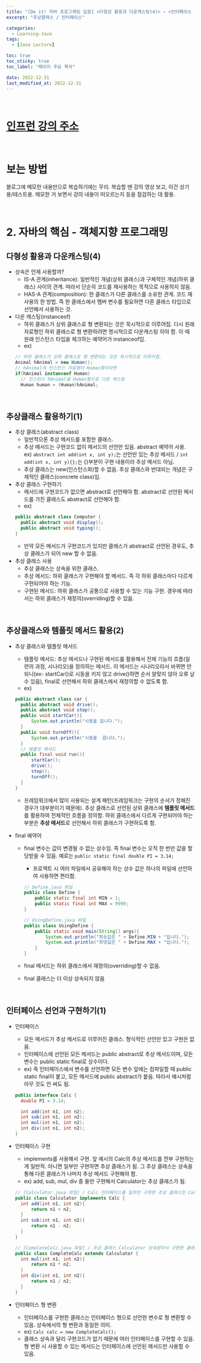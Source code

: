 ```yaml
---
title: "[Do it! 자바 프로그래밍 입문] <다형성 활용과 다운캐스팅(4)> ~ <인터페이스 선언과 구현하기(1)>"
excerpt: "추상클래스 / 인터페이스"

categories:
  - Learning-Java
tags:
  - [Java Lecture]

toc: true
toc_sticky: true
toc_label: "페이지 주요 목차"

date: 2022-12-31
last_modified_at: 2022-12-31
---
```


<br>

# [인프런 강의 주소](https://www.inflearn.com/course/%EC%9E%90%EB%B0%94-%ED%94%84%EB%A1%9C%EA%B7%B8%EB%9E%98%EB%B0%8D-%EC%9E%85%EB%AC%B8#curriculum)

<br>

# 보는 방법

블로그에 메모한 내용만으로 복습하기에는 무리. 복습할 땐 강의 영상 보고, 이건 상기용/테스트용. 메모한 거 보면서 강의 내용이 떠오르는지 등을 점검하는 데 활용.

<br>

# 2. 자바의 핵심 - 객체지향 프로그래밍

## 다형성 활용과 다운캐스팅(4)

- 상속은 언제 사용할까?
  - IS-A 관계(inheritance): 일반적인 개념(상위 클래스)과 구체적인 개념(하위 클래스) 사이의 관계. 따라서 단순히 코드를 재사용하는 목적으로 사용하지 않음.
  - HAS-A 관계(composition): 한 클래스가 다른 클래스를 소유한 관계. 코드 재사용의 한 방법. 즉 한 클래스에서 멤버 변수를 필요하면 다른 클래스 타입으로 선언해서 사용하는 것.
- 다운 캐스팅(instanceof)
  - 하위 클래스가 상위 클래스로 형 변환되는 것은 묵시적으로 이루어짐. 다시 원래 자료형인 하위 클래스로 형 변환하려면 명시적으로 다운캐스팅 히야 함. 이 때 원래 인스턴스 타입을 체크하는 예약어가 instanceof임.
  - ex)
  ```java
  // 하위 클래스가 상위 클래스로 형 변환되는 것은 묵시적으로 이루어짐.
  Animal hAnimal = new Human();
  // hAnimal의 인스턴스 자료형이 Human형이라면
  if(hAnimal instanceof Human)
  	// 인스턴스 hAnimal을 Human형으로 다운 캐스팅
  	Human human = (Human)hAnimal;
  ```

<br>

## 추상클래스 활용하기(1)

- 추상 클래스(abstract class)
  - 일반적으론 추상 메서드를 포함한 클래스.
  - 추상 메서드는 구현코드 없이 메서드의 선언만 있음. abstract 예약어 사용.
    ex) `abstract int add(int x, int y);`는 선언만 있는 추상 메서드 / `int add(int x, int y){};`는 {}부분이 구현 내용이라 추상 메서드 아님.
  - 추상 클래스는 new(인스턴스화)할 수 없음. 추상 클래스와 반대되는 개념은 구체적인 클래스(concrete class)임.
- 추상 클래스 구현하기
  - 메서드에 구현코드가 없으면 abstract로 선언해야 함. abstract로 선언된 메서드를 가진 클래스도 abstract로 선언해야 함.
  - ex)
  ```java
  public abstract class Computer {
  	public abstract void display();
  	public abstract void typing();
  }
  ```
  - 만약 모든 메서드가 구현코드가 있지만 클래스가 abstract로 선언된 경우도, 추상 클래스가 되어 new 할 수 없음.
- 추상 클래스 사용
  - 추상 클래스는 상속을 위한 클래스.
  - 추상 메서드: 하위 클래스가 구현해야 할 메서드. 즉 각 하위 클래스마다 다르게 구현되어야 하는 기능.
  - 구현된 메서드: 하위 클래스가 공통으로 사용할 수 있는 기능 구현. 경우에 따라서는 하위 클래스가 재정의(overriding)할 수 있음.

<br>

## 추상클래스와 템플릿 메서드 활용(2)

- 추상 클래스와 템플릿 메서드
  - 템플릿 메서드: 추상 메서드나 구현된 메서드를 활용해서 전체 기능의 흐름(일련의 과정, 시나리오)을 정의하는 메서드. 이 메서드는 시나리오라서 바뀌면 안 되니(ex- startCar()로 시동을 키지 않고 drive()하면 순서 알맞지 않아 오류 날 수 있음), final로 선언해서 하위 클래스에서 재정의할 수 없도록 함.
  - ex)
  ```java
  public abstract class car {
  	public abstract void drive();
  	public abstract void stop();
  	public void startCar(){
  		System.out.println("시동을 킵니다.");
  	}
  	public void turnOff(){
  		System.out.println("시동을  끕니다.");
  	}
  	// 템플릿 메서드
  	public final void run(){
  		startCar();
  		drive();
  		stop();
  		turnOff();
  	}
  }
  ```
  - 프레임워크에서 많이 사용되는 설계 패턴(프레임워크는 구현의 순서가 정해진 경우가 대부분이기 때문에). 추상 클래스로 선언된 상위 클래스에 **템플릿 메서드**를 활용하여 전체적인 흐름을 정의함. 하위 클래스에서 다르게 구현되어야 하는 부분은 **추상 메서드**로 선언해서 하위 클래스가 구현하도록 함.
- final 예약어

  - final 변수는 값이 변경될 수 없는 상수임. 즉 final 변수는 오직 한 번만 값을 할당받을 수 있음. 예로는 `public static final double PI = 3.14;`

    - 프로젝트 시 여러 파일에서 공유해야 하는 상수 값은 하나의 파일에 선언하여 사용하면 편리함.

    ```java
    // Define.java 파일
    public class Define {
    	public static final int MIN = 1;
    	public static final int MAX = 9999;
    }

    // UsingDefine.java 파일
    public class UsingDefine {
    	public static void main(String[] args){
    		System.out.println("최솟값은 " + Define.MIN + "입니다.");
    		System.out.println("최댓값은 " + Define.MAX + "입니다.");
    	}
    }
    ```

  - final 메서드는 하위 클래스에서 재정의(overriding)할 수 없음.
  - final 클래스는 더 이상 상속되지 않음

<br>

## 인터페이스 선언과 구현하기(1)

- 인터페이스

  - 모든 메서드가 추상 메서드로 이루어진 클래스. 형식적인 선언만 있고 구현은 없음.
  - 인터페이스에 선언된 모든 메서드는 public abstract로 추상 메서드이며, 모든 변수는 public static final로 상수이다.
  - ex) 즉 인터페이스에서 변수를 선언하면 모든 변수 앞에는 컴파일할 때 public static final이 붙고, 모든 메서드에 public abstract가 붙음. 따라서 예시처럼 아무 것도 안 써도 됨.

  ```java
  public interface Calc {
  	double PI = 3.14;

  	int add(int n1, int n2);
  	int sub(int n1, int n2);
  	int mul(int n1, int n2);
  	int div(int n1, int n2);
  }
  ```

- 인터페이스 구현

  - implements를 사용해서 구현. 앞 예시의 Calc의 추상 메서드를 전부 구현하는 게 일반적. 아니면 일부만 구현하면 추상 클래스가 됨. 그 추상 클래스는 상속을 통해 다른 클래스가 나머지 추상 메서드 구현해야 함.
  - ex) add, sub, mul, div 중 둘만 구현해서 Calculator는 추상 클래스가 됨.

  ```java
  // [Calculator.java 파일] / Calc 인터페이스를 일부만 구현한 추상 클래스인 Calculator
  public class Calculator implements Calc {
  	int add(int n1, int n2){
  		return n1 + n2;
  	}
  	int sub(int n1, int n2){
  		return n1 - n2;
  	}
  }

  // [CompleteCalc.java 파일] / 추상 클래스 Calculator 상속받아서 구현한 클래스 CompleteCalc
  public class CompleteCalc extends Calculator {
  	int mul(int n1, int n2){
  		return n1 * n2;
  	}
  	int div(int n1, int n2){
  		return n1 / n2;
  	}
  }
  ```

- 인터페이스 형 변환
  - 인터페이스를 구현한 클래스는 인터페이스 형으로 선언한 변수로 형 변환할 수 있음. 상속에서의 형 변환과 동일한 의미.
  - ex) `Calc calc = new CompleteCalc();`
  - 클래스 상속과 달리 구현코드가 없기 때문에 여러 인터페이스를 구현할 수 있음. 형 변환 시 사용할 수 있는 메서드는 인터페이스에 선언된 메서드만 사용할 수 있음.
